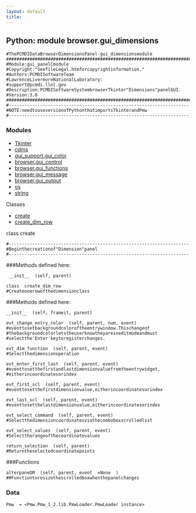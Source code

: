 ```yaml
---
layout: default
title:
---
```


##  Python: module browser.gui_dimensions

    #ThePCMDIDataBrowserDimensionsPanel-gui_dimensionsmodule  
    ##############################################################################
    #Module:gui_panelCmodule
    #Copyright:"SeefileLegal.htmforcopyrightinformation."
    #Authors:PCMDISoftwareTeam
    #LawrenceLivermoreNationalLaboratory:
    #support@pcmdi.llnl.gov
    #Description:PCMDISoftwareSystembrowserTkinter"Dimensions"panelGUI.
    #Version:3.0
    ##############################################################################
    #---------------------------------------------------------------------  
    #NOTE:needtouseversionofPythonthatimportsTkinterandPmw  
    #--------------------------------------------------------------------- 

### Modules 
* [Tkinter](Tkinter.html)  
* [cdms](cdms.html)  
* [gui_support.gui_color](gui_support.gui_color.html)  
* [browser.gui_control](browser.gui_control.html)  
* [browser.gui_functions](browser.gui_functions.html)  
* [browser.gui_message](browser.gui_message.html)  
* [browser.gui_output](browser.gui_output.html)  
* [os](os.html)  
* [string](string.html)  

 Classes 
* [create](browser.gui_dimensions.html)
* [create_dim_row](browser.gui_dimensions.html)

class  create 

    #---------------------------------------------------------------------  
    #Beginthecreationof"Dimension"panel  
    #---------------------------------------------------------------------  


###Methods defined here:  

     __init__  (self, parent) 
 
    class  create_dim_row 
    #Createonerowofthedimensionclass  


###Methods defined here:  

    __init__  (self, frameit, parent) 

    evt_change_entry_color  (self, parent, num, event) 
    #eventtosetbackgroundcoloroftheentrywindow.Thischangeof   
    #thebackgroundcolorletstheuserknowtheyareineditmodeandmust  
    #selectthe'Enter'keytoregisterchanges. 

    evt_dim_function  (self, parent, event) 
    #Selectthedimensionoperation 

    evt_enter_first_last  (self, parent, event) 
    #eventtosetthefirstandlastdimensionvaluefromtheentrywidget,   
    #eitherincoordinatesorindex 

    evt_first_scl  (self, parent, event) 
    #eventtosetthefirstdimensionvalue,eitherincoordinatesorindex 

    evt_last_scl  (self, parent, event) 
    #eventtosetthelastdimensionvalue,eitherincoordinatesorindex 

    evt_select_command  (self, parent, event) 
    #Selectthedimensioncoordinatesviathecomboboxscrolledlist 

    evt_select_values  (self, parent, event) 
    #Selecttherangeofthecoordinatevalues 

    return_selection  (self, parent) 
    #Returntheselectedcoordinatepoints 

###Functions 

    alterpaneDM  (self, parent, event  =None  ) 
    ##Functiontoresizethescrolledboxwhenthepanelchanges 
  
### Data 

    Pmw  = <Pmw.Pmw_1_2.lib.PmwLoader.PmwLoader instance>
